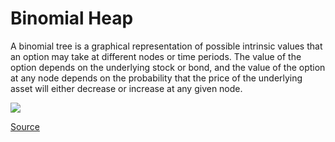 # Binomial Heap

A binomial tree is a graphical representation of possible intrinsic values that an option may take at different nodes or time periods. The value of the option depends on the underlying stock or bond, and the value of the option at any node depends on the probability that the price of the underlying asset will either decrease or increase at any given node.

<img src="https://media.geeksforgeeks.org/wp-content/uploads/Bionomial_tree_1.jpg"/>

<a href="https://www.geeksforgeeks.org/binomial-heap-2/">Source</a>
